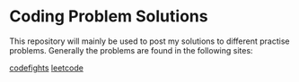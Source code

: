 # Coding Problem Solutions

This repository will mainly be used to post my solutions to different practise problems. Generally the problems are found in the following sites:

[codefights](https://codefights.com/)
[leetcode](https://leetcode.com/)


